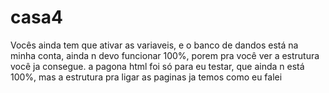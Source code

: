 # casa4

Vocês ainda tem que ativar as variaveis, e o banco de dandos está na minha conta, ainda n devo funcionar 100%, porem pra você ver a estrutura você ja consegue.
a pagona html foi só para eu testar, que ainda n está 100%, mas a estrutura pra ligar as paginas ja temos como eu falei
